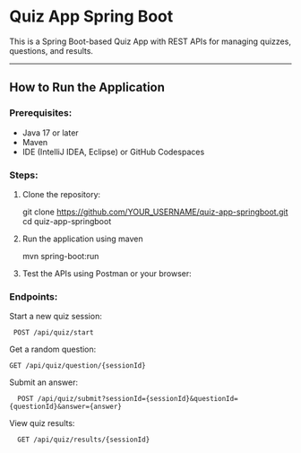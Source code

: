 # Quiz App Spring Boot

This is a Spring Boot-based Quiz App with REST APIs for managing quizzes, questions, and results.

---

## How to Run the Application

### Prerequisites:
- Java 17 or later
- Maven
- IDE (IntelliJ IDEA, Eclipse) or GitHub Codespaces

### Steps:
1. Clone the repository:
   
   git clone https://github.com/YOUR_USERNAME/quiz-app-springboot.git
   cd quiz-app-springboot
3. Run the application using maven
   
    mvn spring-boot:run
     
4. Test the APIs using Postman or your browser:
### Endpoints:
   Start a new quiz session:
  
     POST /api/quiz/start
       
   Get a random question:
     
    GET /api/quiz/question/{sessionId}

   Submit an answer:

      POST /api/quiz/submit?sessionId={sessionId}&questionId={questionId}&answer={answer}

  View quiz results:

      GET /api/quiz/results/{sessionId}


